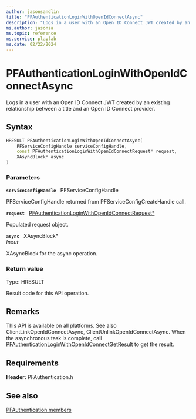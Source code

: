 ```yaml
---
author: jasonsandlin
title: "PFAuthenticationLoginWithOpenIdConnectAsync"
description: "Logs in a user with an Open ID Connect JWT created by an existing relationship between a title and an Open ID Connect provider."
ms.author: jasonsa
ms.topic: reference
ms.service: playfab
ms.date: 02/22/2024
---
```


# PFAuthenticationLoginWithOpenIdConnectAsync  

Logs in a user with an Open ID Connect JWT created by an existing relationship between a title and an Open ID Connect provider.  

## Syntax  
  
```cpp
HRESULT PFAuthenticationLoginWithOpenIdConnectAsync(  
    PFServiceConfigHandle serviceConfigHandle,  
    const PFAuthenticationLoginWithOpenIdConnectRequest* request,  
    XAsyncBlock* async  
)  
```  
  
### Parameters  
  
**`serviceConfigHandle`** &nbsp; PFServiceConfigHandle  
  
PFServiceConfigHandle returned from PFServiceConfigCreateHandle call.  
  
**`request`** &nbsp; [PFAuthenticationLoginWithOpenIdConnectRequest*](../../pfauthenticationtypes/structs/pfauthenticationloginwithopenidconnectrequest.md)  
  
Populated request object.  
  
**`async`** &nbsp; XAsyncBlock*  
*_Inout_*  
  
XAsyncBlock for the async operation.  
  
  
### Return value
Type: HRESULT
  
Result code for this API operation.
  
## Remarks  
  
This API is available on all platforms. See also ClientLinkOpenIdConnectAsync, ClientUnlinkOpenIdConnectAsync. When the asynchronous task is complete, call [PFAuthenticationLoginWithOpenIdConnectGetResult](pfauthenticationloginwithopenidconnectgetresult.md) to get the result.
  
## Requirements  
  
**Header:** PFAuthentication.h
  
## See also  
[PFAuthentication members](../pfauthentication_members.md)  

  
  
